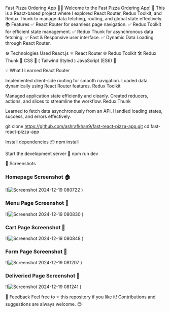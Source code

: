 Fast Pizza Ordering App 🍕🚀
Welcome to the Fast Pizza Ordering App! 🎉 This is a React-based project where I explored React Router, Redux Toolkit, and Redux Thunk to manage data fetching, routing, and global state effectively.
📚 Features
✅ React Router for seamless page navigation.
✅ Redux Toolkit for efficient state management.
✅ Redux Thunk for asynchronous data fetching.
✅ Fast & Responsive user interface.
✅ Dynamic Data Loading through React Router.

⚙️ Technologies Used
React.js ⚛️
React Router 🌐
Redux Toolkit 🛠️
Redux Thunk 🔄
CSS 🎨 ( Tailwind Styled )
JavaScript (ES6) 🚀

💡 What I Learned
React Router

Implemented client-side routing for smooth navigation.
Loaded data dynamically using React Router features.
Redux Toolkit

Managed application state efficiently and cleanly.
Created reducers, actions, and slices to streamline the workflow.
Redux Thunk

Learned to fetch data asynchronously from an API.
Handled loading states, success, and errors effectively.

git clone https://github.com/ashrafkhan9/fast-react-pizza-app.git
cd fast-react-pizza-app

Install dependencies 📦
npm install

Start the development server 🚀
npm run dev

📸 Screenshots 
### Homepage Screenshot 🏠
!(![Screenshot 2024-12-19 080722](https://github.com/user-attachments/assets/14681de8-3af1-451a-a8fa-008d029a8a7d)
)

### Menu Page Screenshot 🍕
!(![Screenshot 2024-12-19 080830](https://github.com/user-attachments/assets/0188f80c-3821-4018-9b2c-fda59d81a3c6)
)

### Cart Page Screenshot 🍕
!(![Screenshot 2024-12-19 080848](https://github.com/user-attachments/assets/afc2ca92-aa81-4585-88b5-54808ba62a86)
)

### Form Page Screenshot 🍕
!(![Screenshot 2024-12-19 081207](https://github.com/user-attachments/assets/40569107-213e-4267-941e-54211b9e6e3a)
)

### Deliveried Page Screenshot 🍕
!(![Screenshot 2024-12-19 081241](https://github.com/user-attachments/assets/de4650f3-fd16-47c4-a468-e713e5dfad3b)
)

🌟 Feedback
Feel free to ⭐ this repository if you like it! Contributions and suggestions are always welcome. 😊
